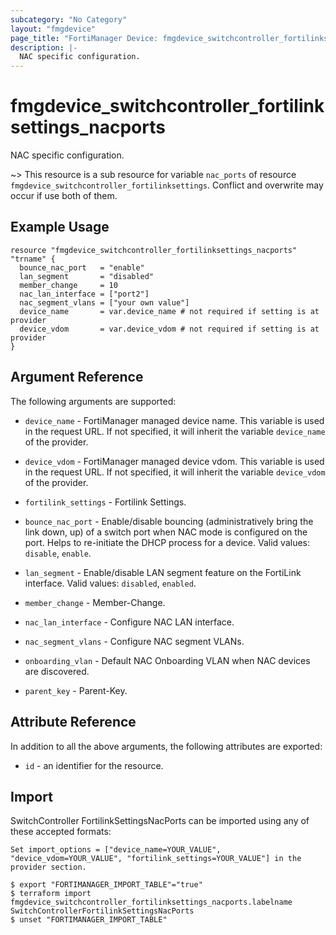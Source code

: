 ```yaml
---
subcategory: "No Category"
layout: "fmgdevice"
page_title: "FortiManager Device: fmgdevice_switchcontroller_fortilinksettings_nacports"
description: |-
  NAC specific configuration.
---
```


# fmgdevice_switchcontroller_fortilinksettings_nacports
NAC specific configuration.

~> This resource is a sub resource for variable `nac_ports` of resource `fmgdevice_switchcontroller_fortilinksettings`. Conflict and overwrite may occur if use both of them.



## Example Usage

```hcl
resource "fmgdevice_switchcontroller_fortilinksettings_nacports" "trname" {
  bounce_nac_port   = "enable"
  lan_segment       = "disabled"
  member_change     = 10
  nac_lan_interface = ["port2"]
  nac_segment_vlans = ["your own value"]
  device_name       = var.device_name # not required if setting is at provider
  device_vdom       = var.device_vdom # not required if setting is at provider
}
```

## Argument Reference


The following arguments are supported:

* `device_name` - FortiManager managed device name. This variable is used in the request URL. If not specified, it will inherit the variable `device_name` of the provider.
* `device_vdom` - FortiManager managed device vdom. This variable is used in the request URL. If not specified, it will inherit the variable `device_vdom` of the provider.
* `fortilink_settings` - Fortilink Settings.

* `bounce_nac_port` - Enable/disable bouncing (administratively bring the link down, up) of a switch port when NAC mode is configured on the port. Helps to re-initiate the DHCP process for a device. Valid values: `disable`, `enable`.

* `lan_segment` - Enable/disable LAN segment feature on the FortiLink interface. Valid values: `disabled`, `enabled`.

* `member_change` - Member-Change.
* `nac_lan_interface` - Configure NAC LAN interface.
* `nac_segment_vlans` - Configure NAC segment VLANs.
* `onboarding_vlan` - Default NAC Onboarding VLAN when NAC devices are discovered.
* `parent_key` - Parent-Key.


## Attribute Reference

In addition to all the above arguments, the following attributes are exported:
* `id` - an identifier for the resource.

## Import

SwitchController FortilinkSettingsNacPorts can be imported using any of these accepted formats:
```
Set import_options = ["device_name=YOUR_VALUE", "device_vdom=YOUR_VALUE", "fortilink_settings=YOUR_VALUE"] in the provider section.

$ export "FORTIMANAGER_IMPORT_TABLE"="true"
$ terraform import fmgdevice_switchcontroller_fortilinksettings_nacports.labelname SwitchControllerFortilinkSettingsNacPorts
$ unset "FORTIMANAGER_IMPORT_TABLE"
```

